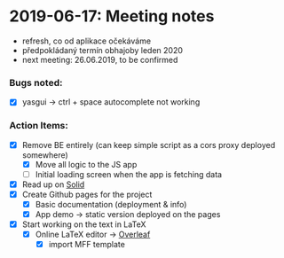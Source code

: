 # 2019-06-17: Meeting notes
- refresh, co od aplikace očekáváme
- předpokládaný termín obhajoby leden 2020
- next meeting: 26.06.2019, to be confirmed

### Bugs noted:
- [x] yasgui &rarr; ctrl + space autocomplete not working

### Action Items:
- [x] Remove BE entirely (can keep simple script as a cors proxy deployed somewhere)
    - [x] Move all logic to the JS app
    - [ ] Initial loading screen when the app is fetching data
- [x] Read up on [Solid](https://solid.mit.edu/)
- [x] Create Github pages for the project
    - [x] Basic documentation (deployment & info)
    - [x] App demo &rarr; static version deployed on the pages
- [x] Start working on the text in LaTeX
    - [x] Online LaTeX editor &rarr; [Overleaf](https://www.overleaf.com/)
        - [x] import MFF template
